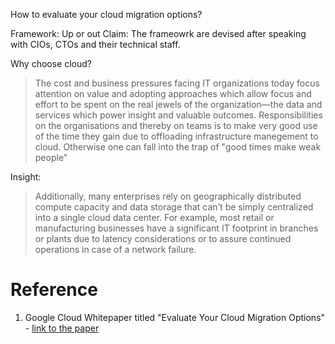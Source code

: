 How to evaluate your cloud migration options?

Framework: Up or out
Claim: The frameowrk are devised after speaking with CIOs, CTOs and their technical staff. 

Why choose cloud? 
> The cost and business pressures facing IT organizations
today focus attention on value and adopting approaches
which allow focus and effort to be spent on the real jewels
of the organization—the data and services which power
insight and valuable outcomes.
Responsibilities on the organisations and thereby on teams is to make very good use of the time they gain due to offloading infrastructure manegement to cloud. Otherwise one can fall into the trap of "good times make weak people"

Insight: 
> Additionally, many enterprises rely on geographically distributed compute capacity and data storage that can’t be simply centralized into a single cloud data center. For example, most retail or manufacturing businesses have a significant IT footprint in branches or plants due to latency considerations or to assure continued operations in case of a network failure. 


# Reference
1. Google Cloud Whitepaper titled "Evaluate Your Cloud Migration Options" - [link to the paper](https://cloud.google.com/resources/understanding-cloud-migration-frameworks-whitepaper)
